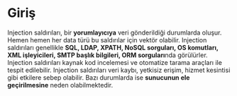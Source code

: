 # Giriş

Injection saldırıları, bir **yorumlayıcıya** veri gönderildiği durumlarda oluşur. Hemen hemen her data türü bu saldırılar için vektör olabilir.  Injection saldırıları genellikle **SQL, LDAP, XPATH, NoSQL sorguları, OS komutları, XML işleyicileri, SMTP başlık bilgileri, ORM sorguları**nda görülürler. Injection saldırıları kaynak kod incelemesi ve otomatize tarama araçları ile tespit edilebilir. Injection saldırıları veri kaybı, yetkisiz erişim, hizmet kesintisi gibi etkilere sebep olabilir. Bazı durumlarda ise **sunucunun ele geçirilmesine** neden olabilmektedir.
